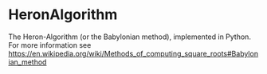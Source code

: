 # HeronAlgorithm
The Heron-Algorithm (or the Babylonian method), implemented in Python.
For more information see https://en.wikipedia.org/wiki/Methods_of_computing_square_roots#Babylonian_method
